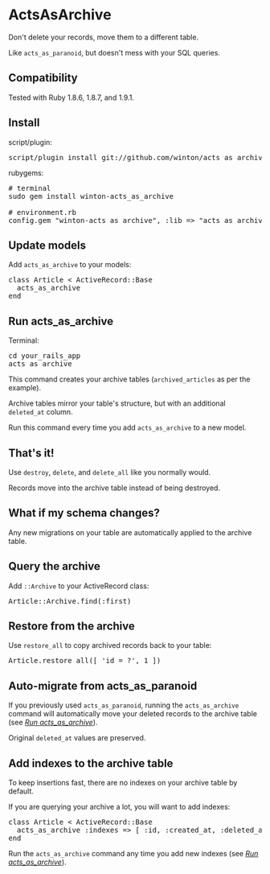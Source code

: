 ActsAsArchive
=============

Don't delete your records, move them to a different table.

Like <code>acts\_as\_paranoid</code>, but doesn't mess with your SQL queries.

Compatibility
-------------

Tested with Ruby 1.8.6, 1.8.7, and 1.9.1. 

Install
-------

script/plugin:

<pre>
script/plugin install git://github.com/winton/acts_as_archive.git
</pre>

rubygems:

<pre>
# terminal
sudo gem install winton-acts_as_archive

# environment.rb
config.gem "winton-acts_as_archive", :lib => "acts_as_archive", :source => "http://gems.github.com"
</pre>

Update models
-------------

Add <code>acts\_as\_archive</code> to your models:

<pre>
class Article < ActiveRecord::Base
  acts_as_archive
end
</pre>

<a name="run_acts_as_archive"></a>

Run acts\_as\_archive
---------------------

Terminal:

<pre>
cd your_rails_app
acts_as_archive
</pre>

This command creates your archive tables (<code>archived_articles</code> as per the example).

Archive tables mirror your table's structure, but with an additional <code>deleted_at</code> column.

Run this command every time you add <code>acts\_as\_archive</code> to a new model.

That's it!
----------

Use <code>destroy</code>, <code>delete</code>, and <code>delete_all</code> like you normally would.

Records move into the archive table instead of being destroyed.

What if my schema changes?
--------------------------

Any new migrations on your table are automatically applied to the archive table.

Query the archive
-----------------

Add <code>::Archive</code> to your ActiveRecord class:

<pre>
Article::Archive.find(:first)
</pre>

Restore from the archive
------------------------

Use <code>restore\_all</code> to copy archived records back to your table:

<pre>
Article.restore_all([ 'id = ?', 1 ])
</pre>

Auto-migrate from acts\_as\_paranoid
------------------------------------

If you previously used <code>acts\_as\_paranoid</code>, running the <code>acts\_as\_archive</code>
command will automatically move your deleted records to the archive table
(see <a href="#run_acts_as_archive">_Run acts\_as\_archive_</a>).

Original <code>deleted_at</code> values are preserved.

Add indexes to the archive table
--------------------------------

To keep insertions fast, there are no indexes on your archive table by default.

If you are querying your archive a lot, you will want to add indexes:

<pre>
class Article < ActiveRecord::Base
  acts_as_archive :indexes => [ :id, :created_at, :deleted_at ]
end
</pre>

Run the <code>acts\_as\_archive</code> command any time you add new indexes
(see <a href="#run_acts_as_archive">_Run acts\_as\_archive_</a>).